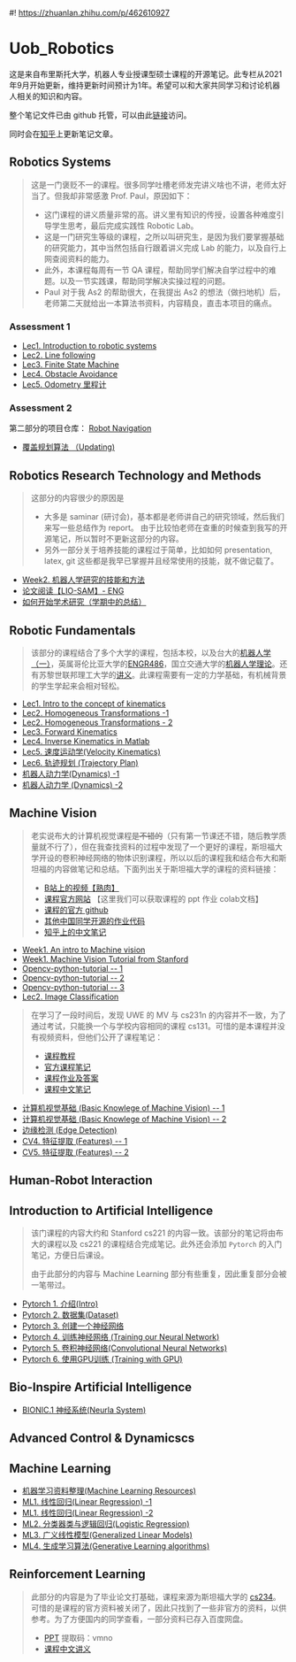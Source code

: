 #! https://zhuanlan.zhihu.com/p/462610927
# Uob_Robotics

这是来自布里斯托大学，机器人专业授课型硕士课程的开源笔记。此专栏从2021年9月开始更新，维持更新时间预计为1年。希望可以和大家共同学习和讨论机器人相关的知识和内容。

整个笔记文件已由 github 托管，可以由此[链接](https://github.com/Alexbeast-CN/Uob_Robotics)访问。

同时会在[知乎](https://zhuanlan.zhihu.com/p/414973930)上更新笔记文章。
## Robotics Systems

> 这是一门褒贬不一的课程。很多同学吐槽老师发完讲义啥也不讲，老师太好当了。但我却非常感激 Prof. Paul，原因如下：
> - 这门课程的讲义质量非常的高。讲义里有知识的传授，设置各种难度引导学生思考，最后完成实践性 Robotic Lab。
> - 这是一门研究生等级的课程，之所以叫研究生，是因为我们要掌握基础的研究能力，其中当然包括自行跟着讲义完成 Lab 的能力，以及自行上网查阅资料的能力。
> - 此外，本课程每周有一节 QA 课程，帮助同学们解决自学过程中的难题。以及一节实践课，帮助同学解决实操过程的问题。
> - Paul 对于我 As2 的帮助很大，在我提出 As2 的想法（做扫地机）后，老师第二天就给出一本算法书资料，内容精良，直击本项目的痛点。

### Assessment 1

- [Lec1. Introduction to robotic systems](https://zhuanlan.zhihu.com/p/414973593)
- [Lec2. Line following](https://zhuanlan.zhihu.com/p/416903088)
- [Lec3. Finite State Machine ](https://zhuanlan.zhihu.com/p/419237739)
- [Lec4. Obstacle Avoidance](https://zhuanlan.zhihu.com/p/423815444)
- [Lec5. Odometry 里程计](https://zhuanlan.zhihu.com/p/425715294)

### Assessment 2

第二部分的项目仓库： [Robot Navigation](https://github.com/Alexbeast-CN/Robot_navigation_webots)

- [覆盖规划算法 （Updating)](https://zhuanlan.zhihu.com/p/430612058)

## Robotics Research Technology and Methods

> 这部分的内容很少的原因是
> - 大多是 saminar (研讨会)，基本都是老师讲自己的研究领域，然后我们来写一些总结作为 report。 由于比较怕老师在查重的时候查到我写的开源笔记，所以暂时不更新这部分的内容。
> - 另外一部分关于培养技能的课程过于简单，比如如何 presentation, latex, git 这些都是我早已掌握并且经常使用的技能，就不做记载了。

- [Week2. 机器人学研究的技能和方法](https://zhuanlan.zhihu.com/p/419711214)
- [论文阅读【LIO-SAM】- ENG](https://zhuanlan.zhihu.com/p/420382484)
- [如何开始学术研究（学期中的总结）](https://zhuanlan.zhihu.com/p/435485456)


## Robotic Fundamentals

> 该部分的课程结合了多个大学的课程，包括本校，以及台大的[机器人学（一）](https://www.coursera.org/learn/robotics1/home/welcome)，英属哥伦比亚大学的[ENGR486](https://www.youtube.com/playlist?list=PLJzZfbLAMTelwaLxFXteeblbY2ytU2AxX)，国立交通大学的[机器人学理论](https://www.bilibili.com/video/BV19z4y197cf?p=16)。还有苏黎世联邦理工大学的[讲义](https://ethz.ch/content/dam/ethz/special-interest/mavt/robotics-n-intelligent-systems/rsl-dam/documents/RobotDynamics2017/RD_HS2017script.pdf)。此课程需要有一定的力学基础，有机械背景的学生学起来会相对轻松。

- [Lec1. Intro to the concept of kinematics](https://zhuanlan.zhihu.com/p/420409297)
- [Lec2. Homogeneous Transformations -1](https://zhuanlan.zhihu.com/p/423386635)
- [Lec2. Homogeneous Transformations - 2](https://zhuanlan.zhihu.com/p/426121325)
- [Lec3. Forward Kinematics](https://zhuanlan.zhihu.com/p/426994048)
- [Lec4. Inverse Kinematics in Matlab](https://zhuanlan.zhihu.com/p/430060490)
- [Lec5. 速度运动学(Velocity Kinematics)](https://zhuanlan.zhihu.com/p/445449208)
- [Lec6. 轨迹规划 (Trajectory Plan)](https://zhuanlan.zhihu.com/p/445941991)
- [机器人动力学(Dynamics) -1](https://zhuanlan.zhihu.com/p/460582634)
- [机器人动力学 (Dynamics) -2](https://zhuanlan.zhihu.com/p/460840272)

## Machine Vision

> 老实说布大的计算机视觉课程~~是不错的~~（只有第一节课还不错，随后教学质量就不行了），但在我查找资料的过程中发现了一个更好的课程，斯坦福大学开设的卷积神经网络的物体识别课程，所以以后的课程我和结合布大和斯坦福的内容做笔记和总结。下面列出关于斯坦福大学的课程的资料链接：
> - [B站上的视频【熟肉】](https://www.bilibili.com/video/BV1nJ411z7fe?p=4)
> - [课程官方网站](http://cs231n.stanford.edu/) 【这里我们可以获取课程的 ppt 作业 colab文档】
> - [课程的官方 github](https://cs231n.github.io/)
> - [其他中国同学开源的作业代码](https://github.com/Halfish/cs231n)
> - [知乎上的中文笔记]( https://zhuanlan.zhihu.com/p/21930884)

- [Week1. An intro to Machine vision](https://zhuanlan.zhihu.com/p/421190397)
- [Week1. Machine Vision Tutorial from Stanford](https://zhuanlan.zhihu.com/p/422599653)
- [Opencv-python-tutorial -- 1](https://zhuanlan.zhihu.com/p/425297752)
- [Opencv-python-tutorial -- 2](https://zhuanlan.zhihu.com/p/426575079)
- [Opencv-python-tutorial -- 3](https://zhuanlan.zhihu.com/p/427681879)
- [Lec2. Image Classification](https://zhuanlan.zhihu.com/p/428291683)

> 在学习了一段时间后，发现 UWE 的 MV 与 cs231n 的内容并不一致，为了通过考试，只能换一个与学校内容相同的课程 cs131。可惜的是本课程并没有视频资料，但他们公开了课程笔记：
> - [课程教程](http://vision.stanford.edu/teaching/cs131_fall1920/syllabus.html)
> - [官方课程笔记](https://github.com/StanfordVL/CS131_notes)
> - [课程作业及答案](https://github.com/StanfordVL/CS131_release)
> - [课程中文笔记](https://github.com/zhaoxiongjun/CS131_notes_zh-CN)

- [计算机视觉基础 (Basic Knowlege of Machine Vision) -- 1](https://zhuanlan.zhihu.com/p/438616510)
- [计算机视觉基础 (Basic Knowlege of Machine Vision) -- 2](https://zhuanlan.zhihu.com/p/444536065)
- [边缘检测 (Edge Detection)](https://zhuanlan.zhihu.com/p/446867045)
- [CV4. 特征提取 (Features) -- 1](https://zhuanlan.zhihu.com/p/448798850)
- [CV5. 特征提取 (Features) -- 2](https://zhuanlan.zhihu.com/p/449929845)
## Human-Robot Interaction

## Introduction to Artificial Intelligence

> 该门课程的内容大约和 Stanford cs221 的内容一致。该部分的笔记将由布大的课程以及 cs221 的课程结合完成笔记。此外还会添加 `Pytorch` 的入门笔记，方便日后课设。
>
> 由于此部分的内容与 Machine Learning 部分有些重复，因此重复部分会被一笔带过。

- [Pytorch 1. 介绍(Intro)](https://zhuanlan.zhihu.com/p/462272150) 
- [Pytorch 2. 数据集(Dataset)](https://zhuanlan.zhihu.com/p/462272165)
- [Pytorch 3. 创建一个神经网络](https://zhuanlan.zhihu.com/p/462359836)
- [Pytorch 4. 训练神经网络 (Training our Neural Network)](https://zhuanlan.zhihu.com/p/462610796)
- [Pytorch 5. 卷积神经网络(Convolutional Neural Networks)](https://zhuanlan.zhihu.com/p/463301002)
- [Pytorch 6. 使用GPU训练 (Training with GPU)](https://zhuanlan.zhihu.com/p/463450064)

## Bio-Inspire Artificial Intelligence

- [BIONIC.1 神经系统(Neurla System)](https://zhuanlan.zhihu.com/p/461904298)

## Advanced Control & Dynamicscs

## Machine Learning

- [机器学习资料整理(Machine Learning Resources)](https://zhuanlan.zhihu.com/p/450609713)
- [ML1. 线性回归(Linear Regression) -1](https://zhuanlan.zhihu.com/p/452328359)
- [ML1. 线性回归(Linear Regression) -2](https://zhuanlan.zhihu.com/p/454983290)
- [ML2. 分类器类与逻辑回归(Logistic Regression)](https://zhuanlan.zhihu.com/p/457618235)
- [ML3. 广义线性模型(Generalized Linear Models)](https://zhuanlan.zhihu.com/p/457975520)
- [ML4. 生成学习算法(Generative Learning algorithms)](https://zhuanlan.zhihu.com/p/458285940)

## Reinforcement Learning

> 此部分的内容是为了毕业论文打基础，课程来源为斯坦福大学的 [cs234](https://www.bilibili.com/video/BV1sb411s7eQ?from=search&seid=14467709922277911537&spm_id_from=333.337.0.0)。可惜的是课程的官方资料被关闭了，因此只找到了一些非官方的资料，以供参考。为了方便国内的同学查看，一部分资料已存入百度网盘。
> - [PPT](https://pan.baidu.com/s/1h9YNIQ6QeAmLU8N4IOOt9g) 提取码：vmno
> - [课程中文讲义](https://github.com/apachecn/stanford-cs234-notes-zh)